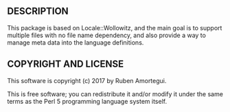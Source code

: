 ## DESCRIPTION

This package is based on Locale::Wollowitz, and the main goal is to support multiple files with no file name dependency, and also provide a way to manage meta data into the language definitions.

## COPYRIGHT AND LICENSE

This software is copyright (c) 2017 by Ruben Amortegui.

This is free software; you can redistribute it and/or modify it under the same terms as the Perl 5 programming language system itself.